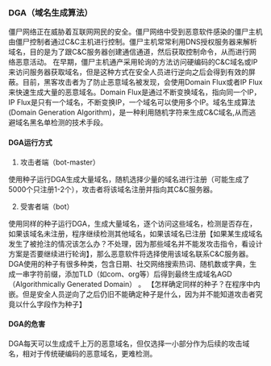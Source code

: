 ### DGA（域名生成算法）

僵尸网络正在威胁着互联网网民的安全。僵尸网络中受到恶意软件感染的僵尸主机由僵尸控制者通过C&C主机进行控制。僵尸主机常常利用DNS授权服务器来解析域名，目的是为了跟C&C服务器创建通信通道，然后获取控制命令，从而进行网络恶意活动。
在早期，僵尸主机通产采用轮询的方法访问硬编码的C&C域名或IP来访问服务器获取域名，但是这种方式在安全人员进行逆向之后会得到有效的屏蔽。目前，黑客攻击者为了防止恶意域名被发现，会使用Domain Flux或者IP Flux来快速生成大量的恶意域名。Domain Flux是通过不断变换域名，指向同一个IP，IP Flux是只有一个域名，不断变换IP，一个域名可以使用多个IP。域名生成算法(Domain Generation Algorithm)，是一种利用随机字符来生成C&C域名,从而逃避域名黑名单检测的技术手段。

#### DGA运行方式
1. 攻击者端（bot-master）

使用种子运行DGA生成大量域名，随机选择少量的域名进行注册（可能生成了5000个只注册1-2个），攻击者将该域名注册并指向其C&C服务器。

2. 受害者端（bot）

使用同样的种子运行DGA，生成大量域名，逐个访问这些域名，检测是否存在，如果该域名未注册，程序继续检测其他域名，如果该域名已注册【如果某生成域名发生了被抢注的情况该怎么办？不处理，因为那些域名并不能发攻击指令，看设计方案是否要继续进行轮询】，那么恶意软件将选择使用该域名联系C&C服务器。
DGA使用的种子有很多种类，包含日期、社交网络搜索热词、随机数或字典，生成一串字符前缀，添加TLD（如com、org等）后得到最终生成域名AGD（Algorithmically Generated Domain） 。
【怎样确定同样的种子？在程序中内嵌。但是安全人员逆向了之后仍旧不能确定种子是什么，因为并不能知道攻击者究竟以什么字段作为种子】

#### DGA的危害

DGA每天可以生成成千上万的恶意域名，但仅选择一小部分作为后续的攻击域名，相对于传统硬编码的恶意域名，更难检测。